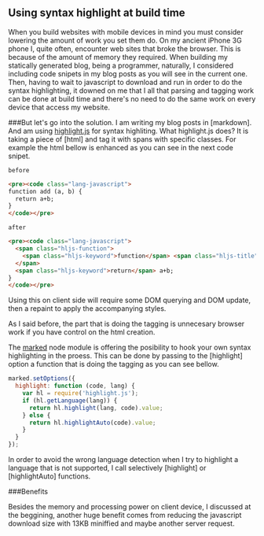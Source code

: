 ## Using syntax highlight at build time

When you build websites with mobile devices in mind you must consider lowering the amount of work you set them do. 
On my ancient iPhone 3G phone I, quite often, encounter web sites that broke the browser. This is because of the
amount of memory they required. When building my statically generated blog, being a programmer, naturally, I considered 
including code snipets in my blog posts as you will see in the current one. Then, having to wait to javascript to 
download and run in order to do the syntax highlighting, it downed on me that I all that parsing and tagging work can be done at build time
and there's no need to do the same work on every device that access my website.

###But let's go into the solution.
I am writing my blog posts in [markdown]. And am using [highlight.js](http://highlightjs.org/) for syntax highliting. 
What highlight.js does? It is taking a piece of [html] and tag it with spans with specific classes. For example the html bellow is enhanced as 
you can see in the next code snipet.

`before`
```html
<pre><code class="lang-javascript">
function add (a, b) {
  return a+b;
}
</code></pre>
```

`after`
```html
<pre><code class="lang-javascript">
  <span class="hljs-function">
    <span class="hljs-keyword">function</span> <span class="hljs-title">add</span> <span class="hljs-params">(a, b)</span> {
  </span>
  <span class="hljs-keyword">return</span> a+b;
}
</code></pre>
```

Using this on client side will require some DOM querying and DOM update, then a repaint to apply the accompanying styles. 

As I said before, the part that is doing the tagging is unnecesary browser work if you have control on the html creation.

The [marked](https://github.com/chjj/marked/) node module is offering the posibility to hook your own syntax highlighting in the proess. This can be done 
by passing to the [highlight] option a function that is doing the tagging as you can see bellow.

```javascript
marked.setOptions({
  highlight: function (code, lang) {
    var hl = require('highlight.js');
    if (hl.getLanguage(lang)) {
      return hl.highlight(lang, code).value;
    } else {
      return hl.highlightAuto(code).value;
    }
  }
});
```
In order to avoid the wrong language detection when I try to highlight a language that is not supported, I call selectively [highlight] or [highlightAuto] functions.

###Benefits

Besides the memory and processing power on client device, I discussed at the beggining, another huge benefit comes from reducing the javascript download size with 
13KB miniffied and maybe another server request.
